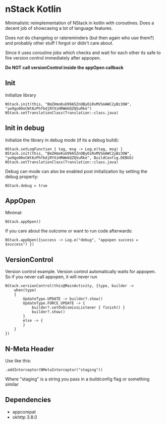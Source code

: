 # nStack Kotlin
Minimalistic reimplementation of NStack in kotlin with coroutines.
Does a decent job of showcasing a lot of language features.

Does not do changelog or ratereminders (but then again who use them?) and probably other
stuff I forgot or didn't care about.

Since it uses coroutine jobs which checks and wait for each other its safe to
fire version control immediately after appopen.

**Do NOT call versionControl inside the appOpen callback**

## Init

Initialize library
```
NStack.init(this, "BmZHmoKuU99A5ZnOByOiRxMVSmAWC2yBz3OW", "yw9go00oCWt6zPhfbdjRYXiHRWmkQZQSuRke")
NStack.setTranslationClass(Translation::class.java)
```

## Init in debug

Initialize the library in debug mode (if its a debug build):
```
NStack.setLogFunction { tag, msg -> Log.e(tag, msg) }
NStack.init(this, "BmZHmoKuU99A5ZnOByOiRxMVSmAWC2yBz3OW", "yw9go00oCWt6zPhfbdjRYXiHRWmkQZQSuRke", BuildConfig.DEBUG)
NStack.setTranslationClass(Translation::class.java)
```

Debug can mode can also be enabled post initialization by setting the debug property:
```
NStack.debug = true
```

## AppOpen

Minimal:
```
NStack.appOpen()
```

If you care about the outcome or want to run code afterwards:
```
NStack.appOpen({success -> Log.e("debug", "appopen success = $success") })
```

## VersionControl
Version control example. Version control automatically waits for appopen. So if you never call
appopen, it will never run
```
NStack.versionControl(this@MainActivity, {type, builder ->
    when(type)
    {
        UpdateType.UPDATE -> builder?.show()
        UpdateType.FORCE_UPDATE -> {
            builder?.setOnDismissListener { finish() }
            builder?.show()
        }
        else -> {
        }
    }
})
```

## N-Meta Header
Use like this:
```
.addInterceptor(NMetaInterceptor("staging"))
```
Where "staging" is a string you pass in a buildconfig flag or something similar

## Dependencies
- appcompat
- okhttp 3.8.0